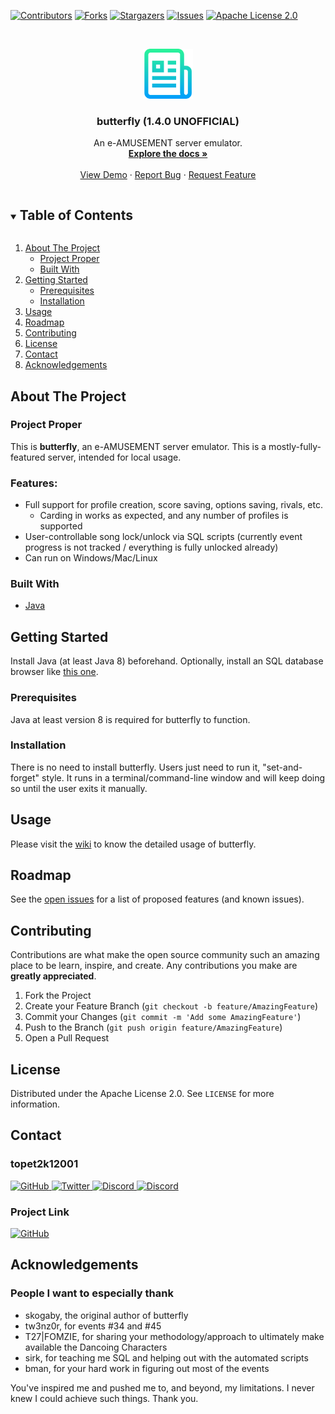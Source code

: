<!--
*** Thanks for checking out the Best-README-Template. If you have a suggestion
*** that would make this better, please fork the repo and create a pull request
*** or simply open an issue with the tag "enhancement".
*** Thanks again! Now go create something AMAZING! :D
***
***
***
*** To avoid retyping too much info. Do a search and replace for the following:
*** github_username, repo_name, twitter_handle, email, project_title, project_description
-->



<!-- PROJECT SHIELDS -->
<!--
*** I'm using markdown "reference style" links for readability.
*** Reference links are enclosed in brackets [ ] instead of parentheses ( ).
*** See the bottom of this document for the declaration of the reference variables
*** for contributors-url, forks-url, etc. This is an optional, concise syntax you may use.
*** https://www.markdownguide.org/basic-syntax/#reference-style-links
-->
[![Contributors][contributors-shield]][contributors-url]
[![Forks][forks-shield]][forks-url]
[![Stargazers][stars-shield]][stars-url]
[![Issues][issues-shield]][issues-url]
[![Apache License 2.0][license-shield]][license-url]


<!-- PROJECT LOGO -->
<br />
<p align="center">
  <a href="https://github.com/topet2k12001/butterfly">
    <img src="images/logo.png" alt="Logo" width="80" height="80">
  </a>

  <h3 align="center">butterfly (1.4.0 UNOFFICIAL)</h3>

  <p align="center">
    An e-AMUSEMENT server emulator.
    <br />
    <a href="https://github.com/topet2k12001/butterfly"><strong>Explore the docs »</strong></a>
    <br />
    <br />
    <a href="https://github.com/topet2k12001/butterfly">View Demo</a>
    ·
    <a href="https://github.com/topet2k12001/butterfly/issues">Report Bug</a>
    ·
    <a href="https://github.com/topet2k12001/butterfly/issues">Request Feature</a>
  </p>
</p>



<!-- TABLE OF CONTENTS -->
<details open="open">
  <summary><h2 style="display: inline-block">Table of Contents</h2></summary>
  <ol>
    <li>
      <a href="#about-the-project">About The Project</a>
      <ul>
        <li><a href="#project-proper">Project Proper</a></li>
        <li><a href="#built-with">Built With</a></li>
      </ul>
    </li>
    <li>
      <a href="#getting-started">Getting Started</a>
      <ul>
        <li><a href="#prerequisites">Prerequisites</a></li>
        <li><a href="#installation">Installation</a></li>
      </ul>
    </li>
    <li><a href="#usage">Usage</a></li>
    <li><a href="#roadmap">Roadmap</a></li>
    <li><a href="#contributing">Contributing</a></li>
    <li><a href="#license">License</a></li>
    <li><a href="#contact">Contact</a></li>
    <li><a href="#acknowledgements">Acknowledgements</a></li>
  </ol>
</details>



<!-- ABOUT THE PROJECT -->
## About The Project

### Project Proper

This is **butterfly**, an e-AMUSEMENT server emulator. This is a mostly-fully-featured server, intended for local usage.

### Features:

* Full support for profile creation, score saving, options saving, rivals, etc.
  * Carding in works as expected, and any number of profiles is supported
* User-controllable song lock/unlock via SQL scripts (currently event progress is not tracked / everything is fully unlocked already)
* Can run on Windows/Mac/Linux

### Built With

* [Java](https://www.java.com/en/)

<!-- GETTING STARTED -->
## Getting Started

Install Java (at least Java 8) beforehand. Optionally, install an SQL database browser like [this one](https://sqlitebrowser.org/).

### Prerequisites

Java at least version 8 is required for butterfly to function.

### Installation

There is no need to install butterfly. Users just need to run it, "set-and-forget" style. It runs in a terminal/command-line window and will keep doing so until the user exits it manually.

<!-- USAGE EXAMPLES -->
## Usage

Please visit the [wiki](https://github.com/topet2k12001/butterfly/wiki) to know the detailed usage of butterfly.

<!-- ROADMAP -->
## Roadmap

See the [open issues](https://github.com/topet2k12001/butterfly/issues) for a list of proposed features (and known issues).

<!-- CONTRIBUTING -->
## Contributing

Contributions are what make the open source community such an amazing place to be learn, inspire, and create. Any contributions you make are **greatly appreciated**.

1. Fork the Project
2. Create your Feature Branch (`git checkout -b feature/AmazingFeature`)
3. Commit your Changes (`git commit -m 'Add some AmazingFeature'`)
4. Push to the Branch (`git push origin feature/AmazingFeature`)
5. Open a Pull Request

<!-- LICENSE -->
## License

Distributed under the Apache License 2.0. See `LICENSE` for more information.

<!-- CONTACT -->
## Contact

### topet2k12001

<a href="https://github.com/topet2k12001/">
  <img src="https://cdn.jsdelivr.net/gh/topet2k12001/signature-social-icons/icons/round-flat-filled/50px/github.png" alt="GitHub" title="GitHub" width="25" height="25" />
</a>

<a href="https://twitter.com/topet2k12001/">
  <img src="https://cdn.jsdelivr.net/gh/topet2k12001/signature-social-icons/icons/round-flat-filled/50px/twitter.png" alt="Twitter" title="Twitter" width="25" height="25" />
</a>

<a href="https://discordapp.com/users/809335722539745360/">
  <img src="https://cdn.jsdelivr.net/gh/topet2k12001/signature-social-icons/icons/round-flat-filled/50px/discord.png" alt="Discord" title="Discord" width="25" height="25" />
</a>

<a href="https://discord.com/channels/@me/809335722539745360/">
  <img src="https://cdn.jsdelivr.net/gh/topet2k12001/signature-social-icons/icons/round-flat-filled/50px/discord.png" alt="Discord" title="Discord" width="25" height="25" />
</a>

### Project Link

<a href="https://github.com/topet2k12001/butterfly/">
  <img src="https://cdn.jsdelivr.net/gh/topet2k12001/signature-social-icons/icons/round-flat-filled/50px/github.png" alt="GitHub" title="butterfly" width="25" height="25" />
</a>

<!-- ACKNOWLEDGEMENTS -->
## Acknowledgements

### People I want to especially thank

* skogaby, the original author of butterfly
* tw3nz0r, for events #34 and #45
* T27|FOMZIE, for sharing your methodology/approach to ultimately make available the Dancoing Characters
* sirk, for teaching me SQL and helping out with the automated scripts
* bman, for your hard work in figuring out most of the events

You've inspired me and pushed me to, and beyond, my limitations. I never knew I could achieve such things. Thank you.

<!-- MARKDOWN LINKS & IMAGES -->
<!-- https://www.markdownguide.org/basic-syntax/#reference-style-links -->
[contributors-shield]: https://img.shields.io/github/contributors/topet2k12001/butterfly.svg?style=for-the-badge
[contributors-url]: https://github.com/topet2k12001/butterfly/graphs/contributors
[forks-shield]: https://img.shields.io/github/forks/topet2k12001/butterfly.svg?style=for-the-badge
[forks-url]: https://github.com/topet2k12001/butterfly/network/members
[stars-shield]: https://img.shields.io/github/stars/topet2k12001/butterfly.svg?style=for-the-badge
[stars-url]: https://github.com/topet2k12001/butterfly/stargazers
[issues-shield]: https://img.shields.io/github/issues/topet2k12001/butterfly.svg?style=for-the-badge
[issues-url]: https://github.com/topet2k12001/butterfly/issues
[license-shield]: https://img.shields.io/github/license/topet2k12001/butterfly.svg?style=for-the-badge
[license-url]: https://github.com/topet2k12001/butterfly/blob/master/LICENSE
